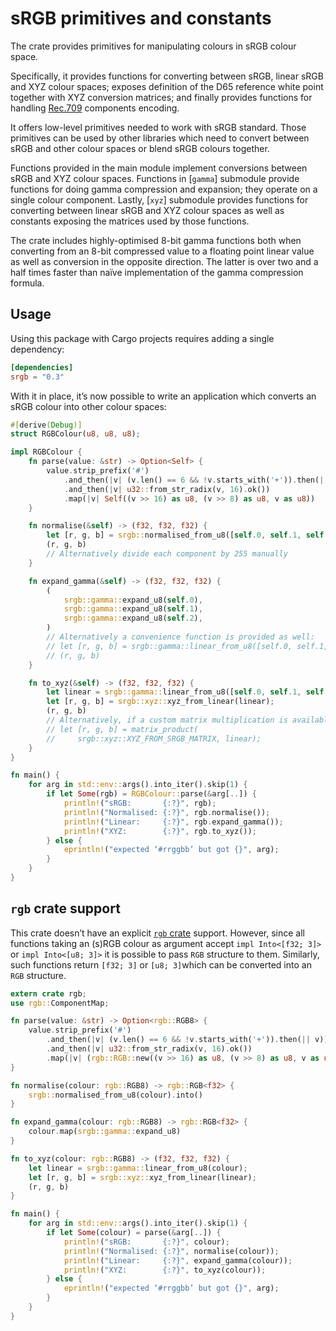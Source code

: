 # sRGB primitives and constants

The crate provides primitives for manipulating colours in sRGB colour
space.

Specifically, it provides functions for converting between sRGB,
linear sRGB and XYZ colour spaces; exposes definition of the D65
reference white point together with XYZ conversion matrices; and
finally provides functions for handling
[Rec.709](https://www.itu.int/rec/R-REC-BT.709-6-201506-I/en)
components encoding.

It offers low-level primitives needed to work with sRGB standard.  Those
primitives can be used by other libraries which need to convert between sRGB and
other colour spaces or blend sRGB colours together.

Functions provided in the main module implement conversions between
sRGB and XYZ colour spaces.  Functions in [`gamma`] submodule provide
functions for doing gamma compression and expansion; they operate on
a single colour component.  Lastly, [`xyz`] submodule provides
functions for converting between linear sRGB and XYZ colour spaces as
well as constants exposing the matrices used by those functions.

The crate includes highly-optimised 8-bit gamma functions both when
converting from an 8-bit compressed value to a floating point linear
value as well as conversion in the opposite direction.  The latter is
over two and a half times faster than naïve implementation of the
gamma compression formula.

## Usage

Using this package with Cargo projects requires adding a single
dependency:

```toml
[dependencies]
srgb = "0.3"
```

With it in place, it’s now possible to write an application which
converts an sRGB colour into other colour spaces:

```rust
#[derive(Debug)]
struct RGBColour(u8, u8, u8);

impl RGBColour {
    fn parse(value: &str) -> Option<Self> {
        value.strip_prefix('#')
            .and_then(|v| (v.len() == 6 && !v.starts_with('+')).then(|| v))
            .and_then(|v| u32::from_str_radix(v, 16).ok())
            .map(|v| Self((v >> 16) as u8, (v >> 8) as u8, v as u8))
    }

    fn normalise(&self) -> (f32, f32, f32) {
        let [r, g, b] = srgb::normalised_from_u8([self.0, self.1, self.2]);
        (r, g, b)
        // Alternatively divide each component by 255 manually
    }

    fn expand_gamma(&self) -> (f32, f32, f32) {
        (
            srgb::gamma::expand_u8(self.0),
            srgb::gamma::expand_u8(self.1),
            srgb::gamma::expand_u8(self.2),
        )
        // Alternatively a convenience function is provided as well:
        // let [r, g, b] = srgb::gamma::linear_from_u8([self.0, self.1, self.2]);
        // (r, g, b)
    }

    fn to_xyz(&self) -> (f32, f32, f32) {
        let linear = srgb::gamma::linear_from_u8([self.0, self.1, self.2]);
        let [r, g, b] = srgb::xyz::xyz_from_linear(linear);
        (r, g, b)
        // Alternatively, if a custom matrix multiplication is available:
        // let [r, g, b] = matrix_product(
        //     srgb::xyz::XYZ_FROM_SRGB_MATRIX, linear);
    }
}

fn main() {
    for arg in std::env::args().into_iter().skip(1) {
        if let Some(rgb) = RGBColour::parse(&arg[..]) {
            println!("sRGB:       {:?}", rgb);
            println!("Normalised: {:?}", rgb.normalise());
            println!("Linear:     {:?}", rgb.expand_gamma());
            println!("XYZ:        {:?}", rgb.to_xyz());
        } else {
            eprintln!("expected ‘#rrggbb’ but got {}", arg);
        }
    }
}
```

## `rgb` crate support

This crate doesn’t have an explicit [`rgb` crate](https://crates.io/crates/rgb)
support.  However, since all functions taking an (s)RGB colour as argument
accept `impl Into<[f32; 3]>` or `impl Into<[u8; 3]>` it is possible to pass
`RGB` structure to them.  Similarly, such functions return `[f32; 3]` or `[u8;
3]`which can be converted into an `RGB` structure.

```rust
extern crate rgb;
use rgb::ComponentMap;

fn parse(value: &str) -> Option<rgb::RGB8> {
    value.strip_prefix('#')
        .and_then(|v| (v.len() == 6 && !v.starts_with('+')).then(|| v))
        .and_then(|v| u32::from_str_radix(v, 16).ok())
        .map(|v| (rgb::RGB::new((v >> 16) as u8, (v >> 8) as u8, v as u8)))
}

fn normalise(colour: rgb::RGB8) -> rgb::RGB<f32> {
    srgb::normalised_from_u8(colour).into()
}

fn expand_gamma(colour: rgb::RGB8) -> rgb::RGB<f32> {
    colour.map(srgb::gamma::expand_u8)
}

fn to_xyz(colour: rgb::RGB8) -> (f32, f32, f32) {
    let linear = srgb::gamma::linear_from_u8(colour);
    let [r, g, b] = srgb::xyz::xyz_from_linear(linear);
    (r, g, b)
}

fn main() {
    for arg in std::env::args().into_iter().skip(1) {
        if let Some(colour) = parse(&arg[..]) {
            println!("sRGB:       {:?}", colour);
            println!("Normalised: {:?}", normalise(colour));
            println!("Linear:     {:?}", expand_gamma(colour));
            println!("XYZ:        {:?}", to_xyz(colour));
        } else {
            eprintln!("expected ‘#rrggbb’ but got {}", arg);
        }
    }
}
```
